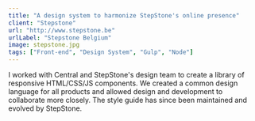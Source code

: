 ```yaml
---
title: "A design system to harmonize StepStone's online presence"
client: "Stepstone"
url: "http://www.stepstone.be"
urlLabel: "Stepstone Belgium"
image: stepstone.jpg
tags: ["Front-end", "Design System", "Gulp", "Node"]
---
```


I worked with Central and StepStone's design team to create a library of responsive HTML/CSS/JS components. We created a common design language for all products and allowed design and development to collaborate more closely. The style guide has since been maintained and evolved by StepStone.
